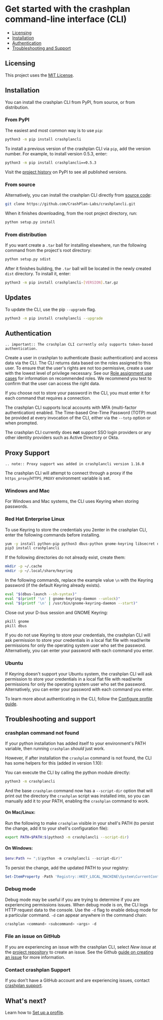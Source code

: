 # Get started with the crashplan command-line interface (CLI)

* [Licensing](#licensing)
* [Installation](#installation)
* [Authentication](#authentication)
* [Troubleshooting and Support](#troubleshooting-and-support)

## Licensing

This project uses the [MIT License](https://github.com/CrashPlan-Labs/crashplancli/blob/main/LICENSE.md).

## Installation

You can install the crashplan CLI from PyPI, from source, or from distribution.

### From PyPI

The easiest and most common way is to use `pip`:

```bash
python3 -m pip install crashplancli
```

To install a previous version of the crashplan CLI via `pip`, add the version number. For example, to install version
0.5.3, enter:

```bash
python3 -m pip install crashplancli==0.5.3
```

Visit the [project history](https://pypi.org/project/crashplancli/#history) on PyPI to see all published versions.

### From source

Alternatively, you can install the crashplan CLI directly from [source code](https://github.com/CrashPlan-Labs/crashplancli):

```bash
git clone https://github.com/CrashPlan-Labs/crashplancli.git
```

When it finishes downloading, from the root project directory, run:

```bash
python setup.py install
```

### From distribution

If you want create a `.tar` ball for installing elsewhere, run the following command from the project's root directory:

```bash
python setup.py sdist
```

After it finishes building, the `.tar` ball will be located in the newly created `dist` directory. To install it, enter:

```bash
python3 -m pip install crashplancli-[VERSION].tar.gz
```

## Updates

To update the CLI, use the pip `--upgrade` flag.

```bash
python3 -m pip install crashplancli --upgrade
```

## Authentication

```{eval-rst}
.. important:: The crashplan CLI currently only supports token-based authentication.
```

Create a user in crashplan to authenticate (basic authentication) and access data via the CLI. The CLI returns data based
on the roles assigned to this user. To ensure that the user's rights are not too permissive, create a user with the lowest
level of privilege necessary. See our [Role assignment use cases](https://support.crashplan.com/hc/en-us/articles/9112366299789-Roles-reference)
for information on recommended roles. We recommend you test to confirm that the user can access the right data.

If you choose not to store your password in the CLI, you must enter it for each command that requires a connection.

The crashplan CLI supports local accounts with MFA (multi-factor authentication) enabled. The Time-based One-Time
Password (TOTP) must be provided at every invocation of the CLI, either via the `--totp` option or when prompted.

The crashplan CLI currently does **not** support SSO login providers or any other identity providers such as Active
Directory or Okta.

## Proxy Support

```{eval-rst}
.. note:: Proxy support was added in crashplancli version 1.16.0
```

The crashplan CLI will attempt to connect through a proxy if the `https_proxy`/`HTTPS_PROXY` environment variable is set.

### Windows and Mac

For Windows and Mac systems, the CLI uses Keyring when storing passwords.

### Red Hat Enterprise Linux

To use Keyring to store the credentials you 2enter in the crashplan CLI, enter the following commands before installing.
```bash
yum -y install python-pip python3 dbus-python gnome-keyring libsecret dbus-x11
pip3 install crashplancli
```
If the following directories do not already exist, create them:
```bash
mkdir -p ~/.cache
mkdir -p ~/.local/share/keyring
```
In the following commands, replace the example value `\n` with the Keyring password (if the default Keyring already exists).
```bash
eval "$(dbus-launch --sh-syntax)"
eval "$(printf '\n' | gnome-keyring-daemon --unlock)"
eval "$(printf '\n' | /usr/bin/gnome-keyring-daemon --start)"
```
Close out your D-bus session and GNOME Keyring:
```bash
pkill gnome
pkill dbus
```
If you do not use Keyring to store your credentials, the crashplan CLI will ask permission to store your credentials in a local flat file with read/write permissions for only the operating system user who set the password. Alternatively, you can enter your password with each command you enter.

### Ubuntu
If Keyring doesn't support your Ubuntu system, the crashplan CLI will ask permission to store your credentials in a local flat file with read/write permissions for only the operating system user who set the password. Alternatively, you can enter your password with each command you enter.



To learn more about authenticating in the CLI, follow the [Configure profile guide](profile.md).

## Troubleshooting and support

### crashplan command not found

If your python installation has added itself to your environment's PATH variable, then running `crashplan` _should_ just work.

However, if after installation the `crashplan` command is not found, the CLI has some helpers for this (added in version 1.10):

You can execute the CLI by calling the python module directly:

```bash
python3 -m crashplancli
```

And the base `crashplan` command now has a `--script-dir` option that will print out the directory the `crashplan` script was
installed into, so you can manually add it to your PATH, enabling the `crashplan` command to work.

#### On Mac/Linux:

Run the following to make `crashplan` visible in your shell's PATH (to persist the change, add it to your shell's configuration file):

```bash
export PATH=$PATH:$(python3 -m crashplancli --script-dir)
```

#### On Windows:

```powershell
$env:Path += ";$(python -m crashplancli --script-dir)"
```

To persist the change, add the updated PATH to your registry:

```powershell
Set-ItemProperty -Path 'Registry::HKEY_LOCAL_MACHINE\System\CurrentControlSet\Control\Session Manager\Environment' -Name PATH -Value $env:Path
```

### Debug mode

Debug mode may be useful if you are trying to determine if you are experiencing permissions issues. When debug mode is
on, the CLI logs HTTP request data to the console. Use the `-d` flag to enable debug mode for a particular command.
`-d` can appear anywhere in the command chain:

```bash
crashplan <command> <subcommand> <args> -d
```

### File an issue on GitHub

If you are experiencing an issue with the crashplan CLI, select *New issue* at the
[project repository](https://github.com/CrashPlan-Labs/crashplancli/issues) to create an issue. See the Github
[guide on creating an issue](https://help.github.com/en/github/managing-your-work-on-github/creating-an-issue) for more information.

### Contact crashplan Support

If you don't have a GitHub account and are experiencing issues, contact
[crashplan support](https://support.crashplan.com/).

## What's next?

Learn how to [Set up a profile](profile.md).
